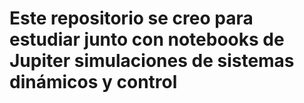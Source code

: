 # Este repositorio se creo para estudiar junto con notebooks de Jupiter simulaciones de sistemas dinámicos y control 
